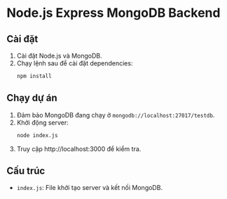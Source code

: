 # Node.js Express MongoDB Backend

## Cài đặt

1. Cài đặt Node.js và MongoDB.
2. Chạy lệnh sau để cài đặt dependencies:
   ```bash
   npm install
   ```

## Chạy dự án

1. Đảm bảo MongoDB đang chạy ở `mongodb://localhost:27017/testdb`.
2. Khởi động server:
   ```bash
   node index.js
   ```
3. Truy cập http://localhost:3000 để kiểm tra.

## Cấu trúc
- `index.js`: File khởi tạo server và kết nối MongoDB.
